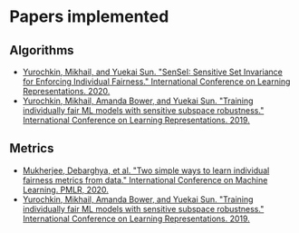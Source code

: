 # Papers implemented

## Algorithms

- [Yurochkin, Mikhail, and Yuekai Sun. "SenSeI: Sensitive Set Invariance for Enforcing Individual Fairness." International Conference on Learning Representations. 2020.](https://arxiv.org/abs/2006.14168)
- [Yurochkin, Mikhail, Amanda Bower, and Yuekai Sun. "Training individually fair ML models with sensitive subspace robustness." International Conference on Learning Representations. 2019.](https://arxiv.org/abs/1907.00020)

## Metrics
- [Mukherjee, Debarghya, et al. "Two simple ways to learn individual fairness metrics from data." International Conference on Machine Learning. PMLR, 2020.](https://proceedings.mlr.press/v119/mukherjee20a.html)
- [Yurochkin, Mikhail, Amanda Bower, and Yuekai Sun. "Training individually fair ML models with sensitive subspace robustness." International Conference on Learning Representations. 2019.](https://arxiv.org/abs/1907.00020)

